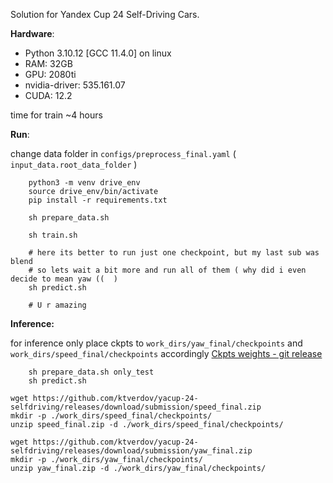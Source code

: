 Solution for Yandex Cup 24 Self-Driving Cars.

**Hardware**:

- Python 3.10.12 [GCC 11.4.0] on linux
- RAM: 32GB
- GPU: 2080ti
- nvidia-driver: 535.161.07
- CUDA: 12.2

time for train ~4 hours

**Run**:

change data folder in `configs/preprocess_final.yaml` ( `input_data.root_data_folder` )

```
    python3 -m venv drive_env
    source drive_env/bin/activate
    pip install -r requirements.txt

    sh prepare_data.sh

    sh train.sh

    # here its better to run just one checkpoint, but my last sub was blend
    # so lets wait a bit more and run all of them ( why did i even decide to mean yaw ((  )
    sh predict.sh

    # U r amazing
```

**Inference:**

for inference only place ckpts to `work_dirs/yaw_final/checkpoints` and `work_dirs/speed_final/checkpoints` accordingly [Ckpts weights - git release](https://github.com/ktverdov/yacup-24-selfdriving/releases/tag/submission)

```
    sh prepare_data.sh only_test
    sh predict.sh
```

```
wget https://github.com/ktverdov/yacup-24-selfdriving/releases/download/submission/speed_final.zip
mkdir -p ./work_dirs/speed_final/checkpoints/
unzip speed_final.zip -d ./work_dirs/speed_final/checkpoints/

wget https://github.com/ktverdov/yacup-24-selfdriving/releases/download/submission/yaw_final.zip
mkdir -p ./work_dirs/yaw_final/checkpoints/
unzip yaw_final.zip -d ./work_dirs/yaw_final/checkpoints/
```